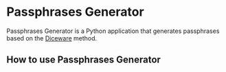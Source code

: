 # Passphrases Generator
Passphrases Generator is a Python application that generates passphrases based on the [Diceware](https://en.wikipedia.org/wiki/Diceware) method.

## How to use Passphrases Generator